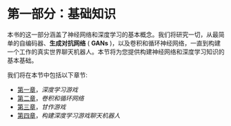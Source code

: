 

# 第一部分：基础知识

本书的这一部分涵盖了神经网络和深度学习的基本概念。我们将研究一切，从最简单的自编码器、**生成对抗网络** ( **GANs** )，以及卷积和循环神经网络，一直到构建一个工作的真实世界聊天机器人。本节将为您提供构建神经网络和深度学习知识的基本基础。

我们将在本节中包括以下章节:

*   [第一章](108dd4cb-0332-4f3b-963b-fbfb49f2c8f0.xhtml)，*深度学习游戏*
*   [第二章](391f7c79-537a-4c1d-bb92-e517097cd4d8.xhtml)，*卷积和循环网络*
*   [第三章](cb51d15b-9855-47e2-8e45-f74a115ebfa8.xhtml)，*甘作游戏*
*   [第四章](a8e699ff-c668-4601-842d-4c6e06c47a61.xhtml)，*构建深度学习游戏聊天机器人*